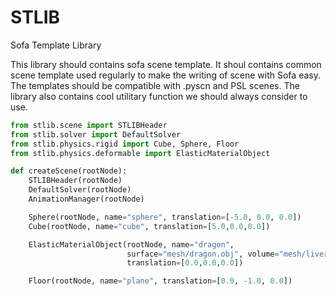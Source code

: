 # STLIB
Sofa Template Library

This library should contains sofa scene template.
It shoul contains common scene template used regularly to make the writing of scene with Sofa easy. 
The templates should be compatible with .pyscn and PSL scenes. The library also contains cool
utilitary function we should always consider to use.

```python
from stlib.scene import STLIBHeader
from stlib.solver import DefaultSolver
from stlib.physics.rigid import Cube, Sphere, Floor
from stlib.physics.deformable import ElasticMaterialObject

def createScene(rootNode):
    STLIBHeader(rootNode)
    DefaultSolver(rootNode)
    AnimationManager(rootNode)

    Sphere(rootNode, name="sphere", translation=[-5.0, 0.0, 0.0])
    Cube(rootNode, name="cube", translation=[5.0,0.0,0.0])

    ElasticMaterialObject(rootNode, name="dragon",
                          surface="mesh/dragon.obj", volume="mesh/liver.msh",
                          translation=[0.0,0.0,0.0])

    Floor(rootNode, name="plane", translation=[0.0, -1.0, 0.0])
```
